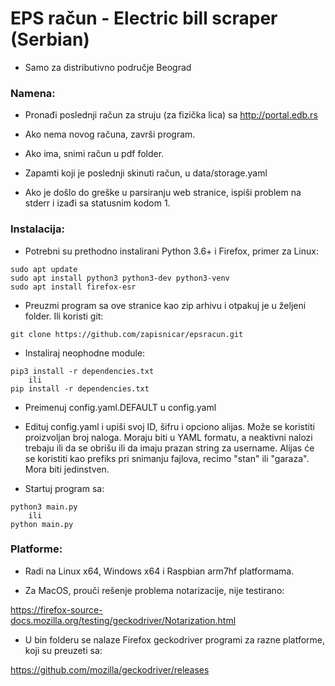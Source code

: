 # EPS račun - Electric bill scraper (Serbian)

- Samo za distributivno područje Beograd

### Namena:

- Pronađi poslednji račun za struju (za fizička lica) sa http://portal.edb.rs

- Ako nema novog računa, završi program.
  
- Ako ima, snimi račun u pdf folder.

- Zapamti koji je poslednji skinuti račun, u data/storage.yaml

- Ako je došlo do greške u parsiranju web stranice, ispiši problem na stderr i izađi sa statusnim kodom 1.

### Instalacija:

- Potrebni su prethodno instalirani Python 3.6+ i Firefox, primer za Linux:

```
sudo apt update
sudo apt install python3 python3-dev python3-venv
sudo apt install firefox-esr
```

- Preuzmi program sa ove stranice kao zip arhivu i otpakuj je u željeni folder. Ili koristi git:

```
git clone https://github.com/zapisnicar/epsracun.git
```

- Instaliraj neophodne module:

```
pip3 install -r dependencies.txt
    ili
pip install -r dependencies.txt
```

- Preimenuj config.yaml.DEFAULT u config.yaml

- Edituj config.yaml i upiši svoj ID, šifru i opciono alijas. Može se koristiti proizvoljan broj naloga. Moraju biti u YAML formatu, a neaktivni nalozi trebaju ili da se obrišu ili da imaju prazan string za username. Alijas će se koristiti kao prefiks pri snimanju fajlova, recimo "stan" ili "garaza". Mora biti jedinstven.

- Startuj program sa:

```
python3 main.py
    ili
python main.py
```

### Platforme:

- Radi na Linux x64, Windows x64 i Raspbian arm7hf platformama.

- Za MacOS, prouči rešenje problema notarizacije, nije testirano:

https://firefox-source-docs.mozilla.org/testing/geckodriver/Notarization.html

- U bin folderu se nalaze Firefox geckodriver programi za razne platforme, koji su preuzeti sa:

https://github.com/mozilla/geckodriver/releases